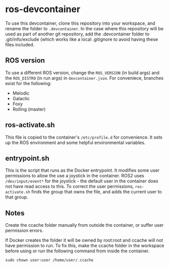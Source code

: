 # ros-devcontainer

To use this devcontainer, clone this repository into your workspace, and rename the folder to `.devcontainer`. In the case where this repository will be used as part of another git repository, add the .devcontainer folder to .git/info/exclude (which works like a local .gitignore to avoid having these files included.

## ROS version

To use a different ROS version, change the `ROS_VERSION` (in build args) and the `ROS_DISTRO` (in run args) in `devcontainer.json`. For conveniece, branches exist for the following:
 - Melodic
 - Galactic
 - Foxy
 - Rolling (master)

## ros-activate.sh
This file is copied to the container's `/etc/profile.d` for convenience. It sets up the ROS environment and some helpful environmental variables.

## entrypoint.sh
This is the script that runs as the Docker entrypoint. It modifies some user permissions to allow the use a joystick in the container. ROS2 uses `/dev/input/event*` for the joystick - the default user in the container does not have read access to this. To correct the user permissions, `ros-activate.sh` finds the group that owns the file, and adds the current user to that group.

## Notes
Create the ccache folder manually from outside the container, or suffer user permission errors.

If Docker creates the folder it will be owned by root:root and ccache will not have permission to run. To fix this, make the ccache folder in the workspace before using or run the following command from inside the container.

```
sudo chown user:user /home/user/.ccache
```
